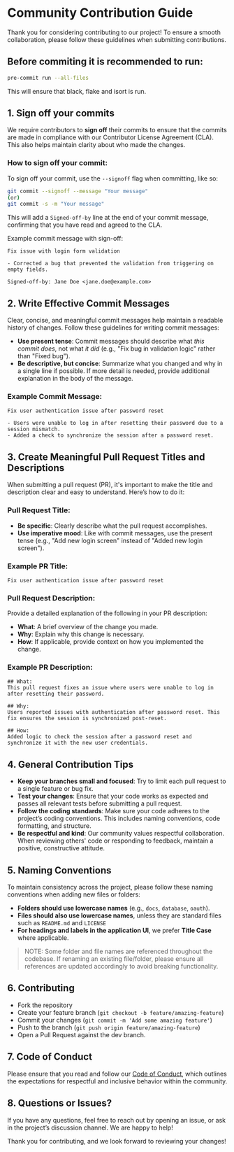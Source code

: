 # Community Contribution Guide

Thank you for considering contributing to our project! To ensure a smooth collaboration, please follow these guidelines when submitting contributions.

## Before commiting it is recommended to run:
```bash
pre-commit run --all-files
```
This will ensure that black, flake and isort is run.

## 1. Sign off your commits

We require contributors to **sign off** their commits to ensure that the commits are made in compliance with our Contributor License Agreement (CLA). This also helps maintain clarity about who made the changes.

### How to sign off your commit:
To sign off your commit, use the `--signoff` flag when committing, like so:

```bash
git commit --signoff --message "Your message"
(or)
git commit -s -m "Your message"
```

This will add a `Signed-off-by` line at the end of your commit message, confirming that you have read and agreed to the CLA.

Example commit message with sign-off:
```
Fix issue with login form validation

- Corrected a bug that prevented the validation from triggering on empty fields.

Signed-off-by: Jane Doe <jane.doe@example.com>
```

## 2. Write Effective Commit Messages

Clear, concise, and meaningful commit messages help maintain a readable history of changes. Follow these guidelines for writing commit messages:

- **Use present tense**: Commit messages should describe what *this commit does*, not what *it did* (e.g., "Fix bug in validation logic" rather than "Fixed bug").
- **Be descriptive, but concise**: Summarize what you changed and why in a single line if possible. If more detail is needed, provide additional explanation in the body of the message.

### Example Commit Message:
```
Fix user authentication issue after password reset

- Users were unable to log in after resetting their password due to a session mismatch.
- Added a check to synchronize the session after a password reset.
```

## 3. Create Meaningful Pull Request Titles and Descriptions

When submitting a pull request (PR), it's important to make the title and description clear and easy to understand. Here’s how to do it:

### Pull Request Title:
- **Be specific**: Clearly describe what the pull request accomplishes. 
- **Use imperative mood**: Like with commit messages, use the present tense (e.g., "Add new login screen" instead of "Added new login screen").

### Example PR Title:
```
Fix user authentication issue after password reset
```

### Pull Request Description:
Provide a detailed explanation of the following in your PR description:
- **What**: A brief overview of the change you made.
- **Why**: Explain why this change is necessary.
- **How**: If applicable, provide context on how you implemented the change.

### Example PR Description:
```
## What:
This pull request fixes an issue where users were unable to log in after resetting their password.

## Why:
Users reported issues with authentication after password reset. This fix ensures the session is synchronized post-reset.

## How:
Added logic to check the session after a password reset and synchronize it with the new user credentials.
```

## 4. General Contribution Tips

- **Keep your branches small and focused**: Try to limit each pull request to a single feature or bug fix.
- **Test your changes**: Ensure that your code works as expected and passes all relevant tests before submitting a pull request.
- **Follow the coding standards**: Make sure your code adheres to the project’s coding conventions. This includes naming conventions, code formatting, and structure.
- **Be respectful and kind**: Our community values respectful collaboration. When reviewing others' code or responding to feedback, maintain a positive, constructive attitude.

## 5. Naming Conventions  

To maintain consistency across the project, please follow these naming conventions when adding new files or folders:

- **Folders should use lowercase names** (e.g., `docs`, `database`, `oauth`).
- **Files should also use lowercase names**, unless they are standard files such as `README.md` and `LICENSE`
- **For headings and labels in the application UI**, we prefer **Title Case** where applicable.

> NOTE: Some folder and file names are referenced throughout the codebase. If renaming an existing file/folder, please ensure all references are updated accordingly to avoid breaking functionality.

## 6. Contributing

- Fork the repository
- Create your feature branch (`git checkout -b feature/amazing-feature`)
- Commit your changes (`git commit -m 'Add some amazing feature'`)
- Push to the branch (`git push origin feature/amazing-feature`)
- Open a Pull Request against the dev branch.

## 7. Code of Conduct

Please ensure that you read and follow our [Code of Conduct](/CODE_OF_CONDUCT.md), which outlines the expectations for respectful and inclusive behavior within the community.

## 8. Questions or Issues?

If you have any questions, feel free to reach out by opening an issue, or ask in the project’s discussion channel. We are happy to help!

Thank you for contributing, and we look forward to reviewing your changes!
